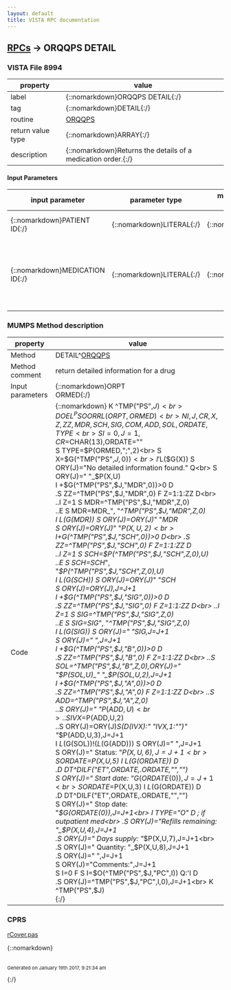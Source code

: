 ```yaml
---
layout: default
title: VISTA RPC documentation
---
```




## [RPCs](TableOfContent.md) &#8594; ORQQPS DETAIL 



### VISTA File 8994 


 property | value 
--- | --- 
 label | {::nomarkdown}ORQQPS DETAIL{:/}
 tag | {::nomarkdown}DETAIL{:/}
 routine | [ORQQPS](http://code.osehra.org/dox/Routine_ORQQPS_source.html)
 return value type | {::nomarkdown}ARRAY{:/}
 description | {::nomarkdown}Returns the details of a medication order.{:/}

#### Input Parameters

| input parameter | parameter type | maximum data length | required | description | 
| --- | --- | --- | --- | --- | 
| {::nomarkdown}PATIENT ID{:/} | {::nomarkdown}LITERAL{:/} | {::nomarkdown}16{:/} | {::nomarkdown}true{:/} | {::nomarkdown}Patient identifier from Patient file [#2].{:/} | 
| {::nomarkdown}MEDICATION ID{:/} | {::nomarkdown}LITERAL{:/} | {::nomarkdown}20{:/} | {::nomarkdown}true{:/} | {::nomarkdown}Medication identifier as drawn from the medication consdensed list (ORQQPSLIST).  The first piece of the condensed list.  E.g. 31945R;O, 231156U;I,944382P;O{:/} | 


### MUMPS Method description

 property | value 
 --- | --- 
 Method | DETAIL^[ORQQPS](http://code.osehra.org/dox/Routine_ORQQPS_source.html)
 Method comment | return detailed information for a drug
 Input parameters | {::nomarkdown}ORPT<br>ORMED{:/}
 Code | {::nomarkdown}  K ^TMP("PS",$J)<br> D OEL^PSOORRL(ORPT,ORMED)<br> N I,J,CR,X,Z,ZZ,MDR,SCH,SIG,COM,ADD,SOL,ORDATE,TYPE<br> S I=0,J=1,CR=$CHAR(13),ORDATE=""<br> S TYPE=$P(ORMED,";",2)<br> S X=$G(^TMP("PS",$J,0))<br> I '$L($G(X)) S ORY(J)="No detailed information found." Q<br> S ORY(J)="     "_$P(X,U)<br> I +$G(^TMP("PS",$J,"MDR",0))>0 D<br> .S ZZ=^TMP("PS",$J,"MDR",0) F Z=1:1:ZZ D<br> ..I Z=1 S MDR=^TMP("PS",$J,"MDR",Z,0)<br> ..E  S MDR=MDR_", "_^TMP("PS",$J,"MDR",Z,0)<br> I $L($G(MDR)) S ORY(J)=ORY(J)_"  "_MDR<br> S ORY(J)=ORY(J)_"  "_$P(X,U,2)<br> I +$G(^TMP("PS",$J,"SCH",0))>0 D<br> .S ZZ=^TMP("PS",$J,"SCH",0) F Z=1:1:ZZ D<br> ..I Z=1 S SCH=$P(^TMP("PS",$J,"SCH",Z,0),U)<br> ..E  S SCH=SCH_", "_$P(^TMP("PS",$J,"SCH",Z,0),U)<br> I $L($G(SCH)) S ORY(J)=ORY(J)_"  "_SCH<br> S ORY(J)=ORY(J),J=J+1<br> I +$G(^TMP("PS",$J,"SIG",0))>0 D<br> .S ZZ=^TMP("PS",$J,"SIG",0) F Z=1:1:ZZ D<br> ..I Z=1 S SIG=^TMP("PS",$J,"SIG",Z,0)<br> ..E  S SIG=SIG_", "_^TMP("PS",$J,"SIG",Z,0)<br> I $L($G(SIG)) S ORY(J)="        "_SIG,J=J+1<br> S ORY(J)=" ",J=J+1<br> I +$G(^TMP("PS",$J,"B",0))>0 D<br> .S ZZ=^TMP("PS",$J,"B",0) F Z=1:1:ZZ D<br> ..S SOL=^TMP("PS",$J,"B",Z,0),ORY(J)="        "_$P(SOL,U)_" "_$P(SOL,U,2),J=J+1<br> I +$G(^TMP("PS",$J,"A",0))>0 D<br> .S ZZ=^TMP("PS",$J,"A",0) F Z=1:1:ZZ D<br> ..S ADD=^TMP("PS",$J,"A",Z,0)<br> ..S ORY(J)="        "_$P(ADD,U)<br> ..S IVX=$P(ADD,U,2)<br> ..S ORY(J)=ORY(J)_$S($D(IVX):" "_IVX,1:"")_" "_$P(ADD,U,3),J=J+1<br> I $L($G(SOL))!($L($G(ADD))) S ORY(J)=" ",J=J+1<br> S ORY(J)="           Status: "_$P(X,U,6),J=J+1<br> S ORDATE=$P(X,U,5) I $L($G(ORDATE)) D<br> .D DT^DILF("ET",ORDATE,.ORDATE,"","")<br> S ORY(J)="       Start date: "_$G(ORDATE(0)),J=J+1<br> S ORDATE=$P(X,U,3) I $L($G(ORDATE)) D<br> .D DT^DILF("ET",ORDATE,.ORDATE,"","")<br> S ORY(J)="        Stop date: "_$G(ORDATE(0)),J=J+1<br> I TYPE="O" D  ; if outpatient med<br> .S ORY(J)="Refills remaining: "_$P(X,U,4),J=J+1<br> .S ORY(J)="      Days supply: "_$P(X,U,7),J=J+1<br> .S ORY(J)="         Quantity: "_$P(X,U,8),J=J+1<br> .S ORY(J)=" ",J=J+1<br> S ORY(J)="Comments:",J=J+1<br> S I=0 F  S I=$O(^TMP("PS",$J,"PC",I)) Q:'I  D<br> .S ORY(J)=^TMP("PS",$J,"PC",I,0),J=J+1<br> K ^TMP("PS",$J)<br>{:/}


### CPRS

[rCover.pas](https://github.com/OSEHRA/VistA/blob/master/Packages/Order%20Entry%20Results%20Reporting/CPRS/CPRS-Chart/rCover.pas")

{::nomarkdown} <br/><br/><p style="font-size: 11px">Generated on January 19th 2017, 9:21:34 am</p>{:/}
